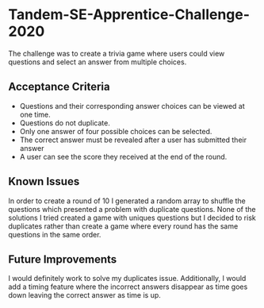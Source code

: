 # Tandem-SE-Apprentice-Challenge-2020

The challenge was to create a trivia game where users could view questions and select an answer from multiple choices.

## Acceptance Criteria
- Questions and their corresponding answer choices can be viewed at one time.
- Questions do not duplicate.
- Only one answer of four possible choices can be selected.
- The correct answer must be revealed after a user has submitted their answer 
- A user can see the score they received at the end of the round.

## Known Issues
In order to create a round of 10 I generated a random array to shuffle the questions which presented a problem with duplicate questions. None of the solutions I tried created a game with uniques questions but I decided to risk duplicates rather than create a game where every round has the same questions in the same order.

## Future Improvements
I would definitely work to solve my duplicates issue. Additionally, I would add a timing feature where the incorrect answers disappear as time goes down leaving the correct answer as time is up.  

